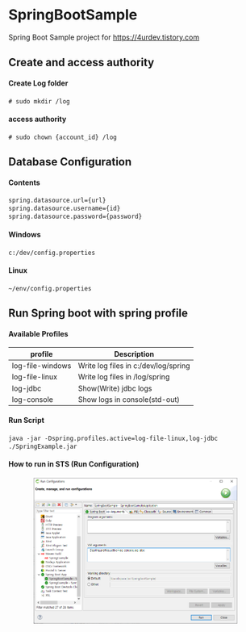 # SpringBootSample
Spring Boot Sample project for https://4urdev.tistory.com


## Create and access authority

#### Create Log folder
```
# sudo mkdir /log
```
#### access authority
```
# sudo chown {account_id} /log
```



## Database Configuration

#### Contents

```
spring.datasource.url={url}
spring.datasource.username={id}
spring.datasource.password={password}
```

#### Windows
```
c:/dev/config.properties
```
#### Linux
```
~/env/config.properties
```



## Run Spring boot with spring profile

#### Available Profiles
profile | Description
--------|-------------
log-file-windows | Write log files in c:/dev/log/spring
log-file-linux | Write log files in /log/spring
log-jdbc | Show(Write) jdbc logs
log-console | Show logs in console(std-out)

#### Run Script
```
java -jar -Dspring.profiles.active=log-file-linux,log-jdbc ./SpringExample.jar
```

#### How to run in STS (Run Configuration)

<p align="center">
  <img width="80%" src="./etc/img/001_run_configuration_for_sts.PNG">
</p> 

 
